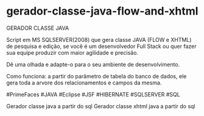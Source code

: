 # gerador-classe-java-flow-and-xhtml
GERADOR CLASSE JAVA

Script em MS SQLSERVER(2008) que gera classe JAVA (FLOW e XHTML) de pesquisa e edição, se você é um desenvolvedor Full Stack ou quer fazer sua equipe produzir com maior agilidade e precisão.

Dê uma olhada e adapte-o para o seu ambiente de desenvolvimento.

Como funciona: a partir do parâmetro de tabela do banco de dados, ele gera toda a arvore dos relacionamentos e campos da mesma.

#PrimeFaces #JAVA #Eclipse #JSF #HIBERNATE #SQLSERVER #SQL

Gerador classe java a partir do sql
Gerador classe xhtml java a partir do sql
